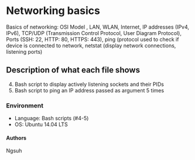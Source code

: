 # Networking basics
Basics of networking: OSI Model , LAN, WLAN, Internet, IP addresses (IPv4, IPv6), TCP/UDP (Transmission Control Protocol, User Diagram Protocol), Ports (SSH: 22, HTTP: 80, HTTPS: 443), ping (protocol used to check if device is connected to network, netstat (display network connections, listening ports)

## Description of what each file shows
4. Bash script to display actively listening sockets and their PIDs
5. Bash script to ping an IP address passed as argument 5 times

### Environment
* Language: Bash scripts (#4-5)
* OS: Ubuntu 14.04 LTS

#### Authors 
Ngsuh 
